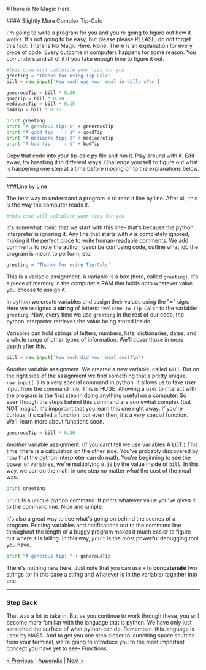 #There is No Magic Here

###A Slightly More Complex Tip-Calc

I'm going to write a program for you and you're going to figure out how it works.  It's not going to be easy, but please please PLEASE, do not forget this fact: There is No Magic Here.  None.  There *is* an explanation for every piece of code.  Every outcome in computers happens for some reason.  You *can* understand all of it if you take enough time to figure it out.  

```python
#this code will calculate your tips for you
greeting = "Thanks for using Tip-Calc"
bill = raw_input('How much was your meal in dollars?\n')

generousTip = bill * 0.30
goodTip = bill * 0.20
mediocreTip = bill * 0.15
badTip = bill * 0.10

print greeting
print "A generous tip: $" + generousTip
print "A good tip    : $" + goodTip
print "A mediocre tip: $" + mediocreTip
print "A bad tip     : $" + badTip
```

Copy that code into your tip-calc.py file and run it.  Play around with it.  Edit away, try breaking it in different ways.  Challenge yourself to figure out what is happening one step at a time before moving on to the explanations below.

<hr>

###Line by Line

The best way to understand a program is to read it line by line.  After all, this *is* the way the computer reads it.

```python
#this code will calculate your tips for you
```

It's somewhat ironic that we start with this line- that's because the python interpreter is ignoring it.  Any line that starts with `#` is completely ignored, making it the perfect place to write human-readable comments.  We add comments to note the author, describe confusing code, outline what job the program is meant to perform, etc.

```python
greeting = "Thanks for using Tip-Calc"
```

This is a variable assignment. A variable is a box (here, called `greeting`). It's a piece of memory in the computer's RAM that holds onto whatever value you choose to assign it.

In python we create variables and assign their values using the "=" sign. Here we assigned a **string** of letters: `"Welcome To Tip-Calc"` to the variable: `greeting`. Now, every time we use `greeting` in the rest of our code, the python interpreter retrieves the value being stored inside.

Variables can hold strings of letters, numbers, lists, dictionaries, dates, and a whole range of other types of information. We'll cover those in more depth after this.

```python
bill = raw_input('How much did your meal cost?\n')
```

Another variable assignment.  We created a new variable, called `bill`.  But on the right side of the assignment we find something that's pretty unique.  `raw_input( )` is a very special command in python.  It allows us to take user input from the command line.  This is HUGE.  Allowing a user to interact with the program is the first step in doing anything useful on a computer.  So even though the steps behind this command are somewhat complex (but NOT magic), it's important that you learn this one right away.  If you're curious, it's called a function, but even then, it's a very special function.  We'll learn more about functions soon.

```python
generousTip = bill * 0.30
```

*Another* variable assignment.  (If you can't tell we use variables A LOT.)  This time, there is a calculation on the other side.  You've probably discovered by now that the python interpreter can do math.  You're beginning to see the power of variables, we're multiplying `0.30` by the value inside of `bill`.  In this way, we can do the math in one step no matter *what* the cost of the meal was.

```python
print greeting
```

`print` is a unique python command.  It prints whatever value you've given it to the command line.  Nice and simple.

It's also a great way to see what's going on behind the scenes of a program.  Printing variables and notifications out to the command line throughout the length of a buggy program makes it much easier to figure out where it is failing.  In this way, `print` is the most powerful debugging tool you have.

```python
print "A generous tip: " + generousTip
```

There's nothing new here.  Just note that you can use `+` to **concatenate** two strings (or in this case a string and whatever is in the variable) together into one.

<hr>

### Step Back

That was a lot to take in.  But as you continue to work through these, you will become more familiar with the language that is python.  We have only just scratched the surface of what python can do.  Remember- this language is used by NASA.  And to get you one step closer to launching space shuttles from your terminal, we're going to introduce you to the most important concept you have yet to see- Functions.

[< Previous](./python_the_holy_grail_2.md) | [Appendix](../appendix.md) | [Next >](./function_of_the_mind_4.md)

